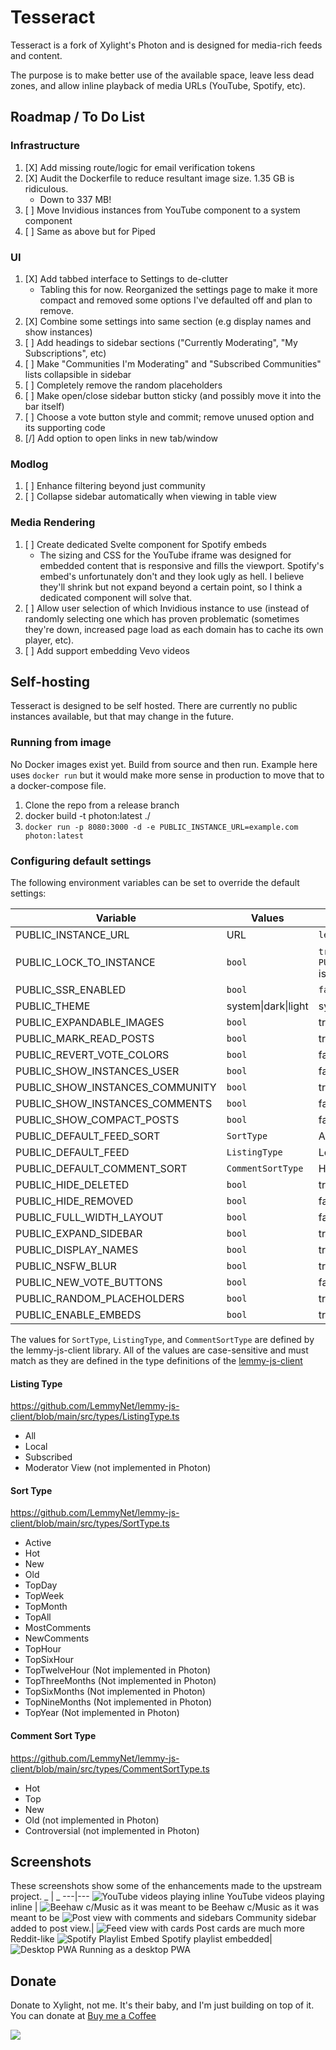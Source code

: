 # Tesseract

Tesseract is a fork of Xylight's Photon and is designed for media-rich feeds and content.

The purpose is to make better use of the available space, leave less dead zones, and allow inline playback of media URLs (YouTube, Spotify, etc).  



## Roadmap / To Do List
### Infrastructure
1. [X] Add missing route/logic for email verification tokens 
1. [X] Audit the Dockerfile to reduce resultant image size.  1.35 GB is ridiculous.
    - Down to 337 MB!
1. [ ] Move Invidious instances from YouTube component to a system component
1. [ ] Same as above but for Piped


### UI
1. [X] Add tabbed interface to Settings to de-clutter
    - Tabling this for now. Reorganized the settings page to make it more compact and removed some options I've defaulted off and plan to remove.
1. [X] Combine some settings into same section (e.g display names and show instances)
1. [ ] Add headings to sidebar sections ("Currently Moderating", "My Subscriptions", etc)
1. [ ] Make "Communities I'm Moderating" and "Subscribed Communities" lists collapsible in sidebar
1. [ ] Completely remove the random placeholders 
1. [ ] Make open/close sidebar button sticky (and possibly move it into the bar itself)
1. [ ] Choose a vote button style and commit; remove unused option and its supporting code
1. [/] Add option to open links in new tab/window

### Modlog
1. [ ] Enhance filtering beyond just community
1. [ ] Collapse sidebar automatically when viewing in table view

### Media Rendering
1. [ ] Create dedicated Svelte component for Spotify embeds
    -  The sizing and CSS for the YouTube iframe was designed for embedded content that is responsive and fills the viewport. Spotify's embed's unfortunately don't and they look ugly as hell. I believe they'll shrink but not expand beyond a certain point, so I think a dedicated component will solve that.
1. [ ] Allow user selection of which Invidious instance to use (instead of randomly selecting one which has proven problematic (sometimes they're down, increased page load as each domain has to cache its own player, etc).
1. [ ] Add support embedding Vevo videos

## Self-hosting
Tesseract is designed to be self hosted.  There are currently no public instances available, but that may change in the future.


### Running from image
No Docker images exist yet. Build from source and then run.  Example here uses `docker run` but it would make more sense in production to move that to a docker-compose file.
1. Clone the repo from a release branch
2. docker build -t photon:latest ./
3. `docker run -p 8080:3000 -d -e PUBLIC_INSTANCE_URL=example.com photon:latest`

### Configuring default settings

The following environment variables can be set to override the default settings:

| Variable                        | Values              | Default Value                          |
| ------------------------------- | ------------------- | -------------------------------------- |
| PUBLIC_INSTANCE_URL             | URL                 | `lemmy.ml`                             |
| PUBLIC_LOCK_TO_INSTANCE         | `bool`              | `true` if `PUBLIC_INSTANCE_URL` is set |
| PUBLIC_SSR_ENABLED              | `bool`              | `false`                                |
| PUBLIC_THEME                    | system\|dark\|light | system                                 |
| PUBLIC_EXPANDABLE_IMAGES        | `bool`              | true                                   |
| PUBLIC_MARK_READ_POSTS          | `bool`              | true                                   |
| PUBLIC_REVERT_VOTE_COLORS       | `bool`              | false                                  |
| PUBLIC_SHOW_INSTANCES_USER      | `bool`              | false                                  |
| PUBLIC_SHOW_INSTANCES_COMMUNITY | `bool`              | true                                   |
| PUBLIC_SHOW_INSTANCES_COMMENTS  | `bool`              | false                                  |
| PUBLIC_SHOW_COMPACT_POSTS       | `bool`              | false                                  |
| PUBLIC_DEFAULT_FEED_SORT        | `SortType`          | Active                                 |
| PUBLIC_DEFAULT_FEED             | `ListingType`       | Local                                  |
| PUBLIC_DEFAULT_COMMENT_SORT     | `CommentSortType`   | Hot                                    |
| PUBLIC_HIDE_DELETED             | `bool`              | true                                   |
| PUBLIC_HIDE_REMOVED             | `bool`              | false                                  |
| PUBLIC_FULL_WIDTH_LAYOUT        | `bool`              | false                                  |
| PUBLIC_EXPAND_SIDEBAR           | `bool`              | true                                   |
| PUBLIC_DISPLAY_NAMES            | `bool`              | true                                   |
| PUBLIC_NSFW_BLUR                | `bool`              | true                                   |
| PUBLIC_NEW_VOTE_BUTTONS         | `bool`              | false                                  |
| PUBLIC_RANDOM_PLACEHOLDERS      | `bool`              | true                                   |
| PUBLIC_ENABLE_EMBEDS            | `bool`              | true                                   |

The values for `SortType`, `ListingType`, and `CommentSortType` are defined by the lemmy-js-client library.  All of the values are case-sensitive and must match as they are defined in the type definitions of the [lemmy-js-client](https://github.com/LemmyNet/lemmy-js-client)

#### Listing Type
https://github.com/LemmyNet/lemmy-js-client/blob/main/src/types/ListingType.ts

- All
- Local
- Subscribed
- Moderator View (not implemented in Photon)

#### Sort Type
https://github.com/LemmyNet/lemmy-js-client/blob/main/src/types/SortType.ts

- Active
- Hot
- New
- Old
- TopDay
- TopWeek
- TopMonth
- TopAll
- MostComments
- NewComments
- TopHour
- TopSixHour
- TopTwelveHour (Not implemented in Photon)
- TopThreeMonths (Not implemented in Photon)
- TopSixMonths (Not implemented in Photon)
- TopNineMonths (Not implemented in Photon)
- TopYear (Not implemented in Photon)

#### Comment Sort Type
https://github.com/LemmyNet/lemmy-js-client/blob/main/src/types/CommentSortType.ts
- Hot
- Top
- New
- Old (not implemented in Photon)
- Controversial (not implemented in Photon)

## Screenshots
These screenshots show some of the enhancements made to the upstream project. 
_ | _ 
---|---
![YouTube videos playing inline](./screenshots/Tesseract-Screenshot-1.png) YouTube videos playing inline | ![Beehaw c/Music as it was meant to be](./screenshots/Tesseract-Screenshot-3.png) Beehaw c/Music as it was meant to be
![Post view with comments and sidebars](./screenshots/Tesseract-Screenshot-4.png) Community sidebar added to post view.| ![Feed view with cards](./screenshots/Tesseract-Screenshot-5.png) Post cards are much more Reddit-like
![Spotify Playlist Embed](./screenshots/Tesseract-Screenshot-2.png) Spotify playlist embedded| ![Desktop PWA](./screenshots/Tesseract-Screenshot-6.png) Running as a desktop PWA

## Donate
Donate to Xylight, not me.  It's their baby, and I'm just building on top of it. You can donate at [Buy me a Coffee](https://buymeacoffee.com/xylight)

<a href="https://www.buymeacoffee.com/xylight"><img src="https://img.buymeacoffee.com/button-api/?text=Buy me a coffee&emoji=&slug=xylight&button_colour=FFDD00&font_colour=000000&font_family=Poppins&outline_colour=000000&coffee_colour=ffffff" /></a>
